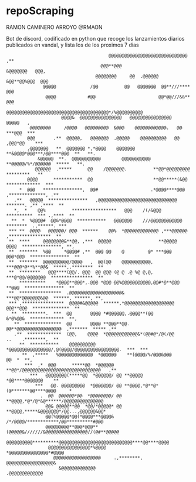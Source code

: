 # repoScraping

RAMON CAMINERO ARROYO @RMAON

Bot de discord, codificado en python que recoge los lanzamientos diarios publicados en vandal, y lista los de los proximos 7 dias

                                           @@@@@@@@@@@@@@@@@@@@@@@@@@@@@@      ,**                     
                                        @@@**@@@                   &@@@@@@@   @@@,                     
                                      @@@@@@@@     @@  .@@@@@@  &@@**@@%@@@  @@@                       
                  @@@@@             /@@          @@   @@@@@@@  @@**///****  @@@                        
                   @@@@            #@@                        @@*@@///&&** @@@                         
                         @@@@@@@@@@@@@@@@@@@@@@@@@@@@@@@@@@@@@@@*/%@@@@@@@@@@                          
                         @@@@&  @@@@@@@@@@@@@@@@   @@@@@@@@@@@@@@@@    @@@@@   ,                       
             @@@@@@@@     /@@@@   @@@@@@@@@  &@@@    @@@@@@@@@@@@.   @@ ***@@@  ***                    
            @@@       .**  @@@@@,   @@@@@@@  .@@@@@    @@@@@@@@@@   @@ ,@@@*@@    ***                  
            ,@@@@@@@   **  @@@@@@@ *,*@@@@    @@@@@@@ **&@@@@*@@@***/@@****@@@  **   **.               
                &@@@@@  **.  @@@@@@@@@@@        @@@@@@@@@@@ **@@@@@/%*/@@@@@@  *****   **.             
               @@@@@@  .*****      @@    /@@@@@@@.          **@@*@@@@@@@@@   *********   **            
            @@@@      ***********  @@                       **@@*****(&@@  *************  ***          
         *  @@@   ***************,  @@#                    .*@@@@****@@@  ,**************, .**         
       .**   @@@@@  ***************   ,@@@@@@@@@@@@@@@@@@@@@@@@@@@@@@    *******. ,** .****  **        
       *,  *    @@%          *****************   @@@    /(/&@@@       **********  *** .,****  **       
      **  *  %@@@@#  @@&*@@@@  ***********   @@@@@@@    ///@@@@@@@@@@@@   ********  .,******. ***      
     *** **  @@@@   @@@@@@/ @@@  ******    @@%  *@@@@@@@@@@@@@ ,***@@@@@@   ,****************  **      
     **  ****     @@@@@@@@&**@@, ,***  @@@@@                  **@@@@@   @@@@  ***************, **,     
     **  *******  %@@     *@@@@# ,**  @@@ @@    @         @* ***@@@   @@@*@@@  ***************  **     
     **  *******  @@@@@@@@@@/@@@@   ,  @@(@@    @@@@@@@@@@@, ***@@@*@**%**@@&  *****,.********  **     
     **  ********   @@@****(@@/. @@@  @@ @@@ (@ @ .@ %@ @,@, ***@*@@/@@@@@@@  ****************  **     
         **********    *@@@@**@@@*,.@@@ *@@@ @@%@@@@@@@@@@@,@@#*@**@@@  **@@@  ***************  **     
     **  ****************  .@@@@@@@@@@@@@@@@@@@@&            ***@@*@@@@@@@&@@  ******, ******, **,     
     *** ,****************  @@@@#&@@@@@  ******,*@@@@@@@@@@@@@@@@@@@ @@@**@@@  **************  **      
      **  *********.  ***  @@       @@@@ *#@@@@@@,.@@@@**(@@          &*@%@@&  *************  **,      
       **  **************  @@       @@@@ **@@@**@@.   @@**@@@@@@@@@@@@@@@@@  ,*******  ***** .**       
       .**  *************  (@@,    @@@@  *@@@@@@@@@@@@&*(@@#@*/@(/@@       ..    .********,  **        
         **  ***********    @@@@@@@@@@  *@@@@@@@@@@@@@@@@/,@(@@@@/@@@@@@@@@@@@@@@@@.  ***  ***         
          **  ,*****   %@@@@@@@@@@@@@  *@@@@@@    **(@@@@/%/@@@&@@@                @@  *  **,          
           ***  ,*  @@@      *****@@  *@@@@@@    **@@*/@@@@@@@@@@@@@@@@@@@@@@@@@@@@@@   .**            
             ***   @@@@@@@@(*****@@  *@@@@@@/ @@ **@@@@@             *@@****@@@@@@@    **              
               ***   @@. @@@@@@@@@  *@@@@@@@/ @@ **@@@@,*@**@*(@*******@@****@@@@     *                
                 .  @@  @@@@@@*@@  *@@@@@@@@/ @@ **@@@@,*@*/@*&@******/@@@@@@@@@@@@@@@                 
                   @@& @@@@@**@@  *@@/*@@@@@* @@ **@@@@,*****&@@@@@@@*/@@...,@@@@@@&@@*                
                   @@(%@@@@@*@@(*@@@@***@@@@&    /*/@@@@/************/@@**********#@@@                 
                   @@@@@@@@@**@@@*@@@**(@@@@@&///////&@@@@@@@@@@@@@@@@//(@#**@@@@@                     
                   @@@@@@@@@@**********@@@@@@@@@@@@@@@@@@@@@@@@@@@@****@@****@@@@                      
                    @@@@@@@@@@@@@@@@*%@@@@                *@@@@@@@@@@@@@@@*#@@@@                       
                      @@@@@@@@@@@@@@@@@@     .,********,    @@@@@@@@@@@@@@@@@@&                        
                        &@@@@@@@@@@@@@                        .@@@@@@@@@@@@@                           
                                                                                                                
                                                                           
